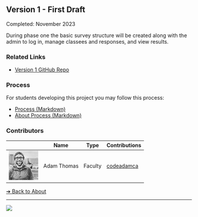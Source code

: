 <style>@import url("//readme.codeadam.ca/readme.css");</style>

## Version 1 - First Draft

Completed: November 2023

During phase one the basic survey structure will be created along with the admin to log in, manage classees and responses, and view results.

### Related Links

- [Version 1 GitHub Repo](https://github.com/BrickMMO/stop-start-v1)

### Process

For students developing this project you may follow this process:

- [Process (Markdown)](v1/stop-start-v1-process.markdown)
- [About Process (Markdown)](v1/about-v1-process.markdown)

### Contributors

| | Name | Type | Contributions |
| - | - | - | - |
| ![codeadamca](faculty/codeadamca.png) | Adam Thomas | Faculty | [codeadamca](https://contributions.brickmmo.com/faculty/codeadamca) |

[&#10132; Back to About](/stop-start/)

---

<a href="https://brickmmo.com">
<img src="https://brickmmo.com/images/brickmmo-logo-horizontal.jpg" width="100">
</a>
